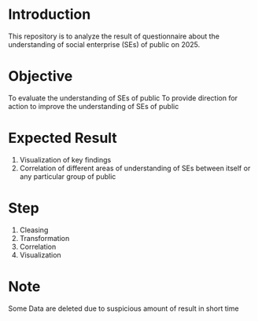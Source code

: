 # Introduction
This repository is to analyze the result of questionnaire about the understanding of social enterprise (SEs) of public on 2025.

# Objective
To evaluate the understanding of SEs of public
To provide direction for action to improve the understanding of SEs of public

# Expected Result
1. Visualization of key findings
2. Correlation of different areas of understanding of SEs between itself or any particular group of public

# Step
1. Cleasing
2. Transformation
3. Correlation
4. Visualization

# Note
Some Data are deleted due to suspicious amount of result in short time